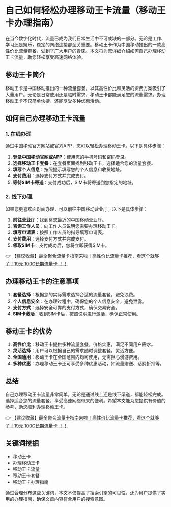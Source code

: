# 自己如何轻松办理移动王卡流量（移动王卡办理指南）

在当今数字化时代，流量已成为我们日常生活中不可或缺的一部分。无论是工作、学习还是娱乐，稳定的网络连接都至关重要。移动王卡作为中国移动推出的一款高性价比流量套餐，受到了广大用户的青睐。本文将为您详细介绍如何自己办理移动王卡流量，助您轻松享受高速网络体验。

## 移动王卡简介

移动王卡是中国移动推出的一种流量套餐，以其高性价比和灵活的资费方案吸引了大量用户。无论是日常使用还是临时需求，移动王卡都能满足您的流量需求。办理移动王卡不仅简单快捷，还能享受多种优惠活动。

## 如何自己办理移动王卡流量

### 1. 在线办理

通过中国移动官方网站或官方APP，您可以轻松办理移动王卡。以下是具体步骤：

1. **登录中国移动官网或APP**：使用您的手机号码和密码登录。
2. **选择移动王卡套餐**：在套餐页面找到移动王卡，选择适合您的流量套餐。
3. **填写个人信息**：按照提示填写您的个人信息和收货地址。
4. **支付费用**：选择支付方式并完成支付。
5. **等待SIM卡寄送**：支付成功后，SIM卡将寄送到您指定的地址。

### 2. 线下办理

如果您更喜欢面对面办理，可以前往中国移动营业厅。以下是具体步骤：

1. **前往营业厅**：找到离您最近的中国移动营业厅。
2. **咨询工作人员**：向工作人员说明您需要办理移动王卡。
3. **填写申请表**：按照工作人员的指导填写申请表。
4. **支付费用**：选择支付方式并完成支付。
5. **领取SIM卡**：支付成功后，您将立即获得SIM卡。

👉 [【建议收藏】最全聚合流量卡指南来啦！高性价比流量卡推荐，看这个就够了！19元 100G长期流量卡 ！！](https://bit.ly/Liuliangka)

## 办理移动王卡的注意事项

1. **套餐选择**：根据您的实际需求选择合适的流量套餐，避免浪费。
2. **个人信息安全**：在办理过程中，确保您的个人信息安全，避免泄露。
3. **支付方式**：选择安全可靠的支付方式，确保交易安全。
4. **SIM卡激活**：收到SIM卡后，按照说明进行激活，确保正常使用。

## 移动王卡的优势

1. **高性价比**：移动王卡提供多种流量套餐，价格实惠，满足不同用户需求。
2. **灵活选择**：用户可以根据自己的需求随时调整套餐，灵活方便。
3. **全国通用**：移动王卡在全国范围内均可使用，无需担心漫游费用。
4. **多种优惠**：办理移动王卡还可享受多种优惠活动，如流量赠送、话费折扣等。

## 总结

自己办理移动王卡流量非常简单，无论是通过线上还是线下渠道，都能轻松完成。选择适合您的流量套餐，享受高速网络带来的便利。希望本文能为您提供有价值的参考，助您顺利办理移动王卡。

👉 [【建议收藏】最全聚合流量卡指南来啦！高性价比流量卡推荐，看这个就够了！19元 100G长期流量卡 ！！](https://bit.ly/Liuliangka)

## 关键词挖掘

- 移动王卡
- 办理移动王卡
- 移动王卡流量
- 移动王卡套餐
- 移动王卡办理指南

通过合理分布这些关键词，本文不仅提高了搜索引擎的可见性，还为用户提供了实用的办理指南，确保文章内容符合用户的搜索意图。